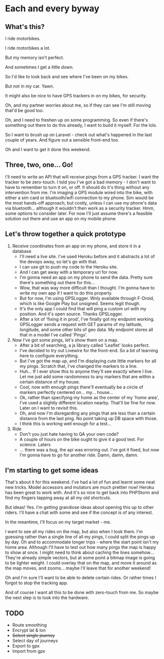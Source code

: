 # Each and every byway

## What's this?
I ride motorbikes.

I ride motorbikes a lot.

But my memory isn't perfect.

And sometimes I get a little down.

So I'd like to look back and see where I've been on my bikes.

But not in my car. Yawn.

It might also be nice to have GPS trackers in on my bikes, for security.

Oh, and my partner worries about me, so if they can see I'm still moving that'd be good too.

Oh, and I need to freshen up on some programming. So even if there's something out there to do this already, I want to build it myself. For the lols.

So I want to brush up on Laravel - check out what's happened in the last couple of years. And figure out a sensible front-end too.

Oh and I want to get it done this weekend.

## Three, two, one... Go!
I'll need to write an API that will receive pings from a GPS tracker. I want the tracker to be zero-touch. I told you I've got a bad memory - I don't want to have to remember to turn it on, or off. It should do it's thing without any intervention from me. I'm imaging a GPS module wired into the bike, with either a sim card or bluetooth/wifi connection to my phone. Sim would be the most hands-off approach, but costly, unless I can use my phone's data via bluetooth... although it wouldn't then work as a security tracker. Hmm, some options to consider later. For now I'll just assume there's a feasible solution out there and use an app on my mobile phone.

## Let's throw together a quick prototype
1. Receive coordinates from an app on my phone, and store it in a database
   * I'll need a live site. I've used Heroku before and it abstracts a lot of the devops away, so let's go with that.
   * I can use git to push my code to the Heroku site.
   * And I can get away with a temporary url for now.
   * I'm gonna need an app on my phone to send the data. Pretty sure there's something out there for this...
   * Wow, that was way more difficult than I thought. I'm gonna have to write my own app if I want to do this properly.
   * But for now, I'm using GPSLogger. Wnly available through F-Droid, which is like Google Play but unsigned. Seems legit though.
   * It's the only app I could find that will ping a custom url with my position. And it's open source. Thanks GPSLogger.
   * After a lot of 'fixing it in prod', I've finally got my endpoint working. GPSLogger sends a request with GET params of my latitude, longitude, and some other bits of geo data. My endpoint stores all that in a model I've called 'Pings'.
2. Now I've got some pings, let's show them on a map.
   * After a bit of searching, a js library called 'Leaflet' looks perfect.
   * I've decided to try out Livewire for the front-end. So a bit of learning here to configure everything.
   * But I've got the map up, and I'm displaying cute little markers for all my pings. Scratch that, I've changed the markers to a line.
   * Huh... If I ever show this to anyone they'll see exactly where I live. Let me just add some randomness to any markers that are within a certain distance of my house.
   * Cool, now with enough pings there'll eventually be a circle of markers perfectly centered on... my... house...
   * Ok, rather than specifying my home as the center of my 'home area', I've used a slightly different location nearby. That'll be fine for now. Later on I want to revisit this.
   * Oh, and now I'm disregarding any pings that are less than a certain distance from the last ping. No point taking up DB space with those.
   * I think this is working well enough for a test...
3. Ride
   * Don't you just hate having to QA your own code?
   * A couple of hours on the bike ought to give it a good test. For science. Laters
   * ... there was a bug, the api was erroring out. I've got it fixed, but now I'm gonna have to go for another ride. Damn, damn, damn.

## I'm starting to get some ideas
That's about it for this weekend. I've had a lot of fun and learnt some neat new tricks. Model accessors and mutators are much prettier now! Heroku has been great to work with. And it's so nice to get back into PHPStorm and find my fingers tapping away at all my old shortcuts.

But ideas! Yes. I'm getting grandiose ideas about opening this up to other riders. I'll have a chat with some and see if the concept is of any interest. 

In the meantime, I'll focus on my target market - me.

I want to see all my rides on the map, but also when I took them. I'm guessing rather than a single line of all my pings, I could split the pings up by day. Oh and to accommodate longer trips - where the start point isn't my home area. Although I'll have to test out how many pings the map is happy to show at once. I might need to think about caching the lines somehow... They're already simple vectors, but at some point a bitmap image is going to be lighter weight. I could overlay that on the map, and move it around as the map moves, and zooms... maybe I'll leave that for another weekend!

Oh and I'm sure I'll want to be able to delete certain rides. Or rather times I forgot to stop the tracking app.

And of course I want all this to be done with zero-touch from me. So maybe the next step is to look into the hardware.


## TODO
* Route smoothing
* Encrypt lat & lon 
* ~~Select single journey~~
* Select day of journeys
* Export to gpx
* Import from gpx
